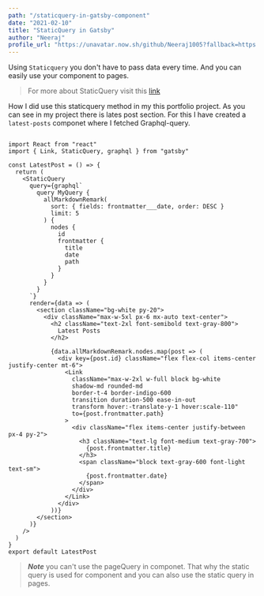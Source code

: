 ```yaml
---
path: "/staticquery-in-gatsby-component"
date: "2021-02-10"
title: "StaticQuery in Gatsby"
author: "Neeraj"
profile_url: "https://unavatar.now.sh/github/Neeraj1005?fallback=https://s3.amazonaws.com/laracasts/images/forum/avatars/default-avatar-29.png"
---
```


Using `Staticquery` you don't have to pass data every time. And you can easily use your component to pages.

> For more about StaticQuery visit this [link](https://www.gatsbyjs.com/docs/how-to/querying-data/static-query/)

How I did use this staticquery method in my this portfolio project. As you can see in my project there is lates post section. For this I have created a `latest-posts` componet where I fetched Graphql-query.

```

import React from "react"
import { Link, StaticQuery, graphql } from "gatsby"

const LatestPost = () => {
  return (
    <StaticQuery
      query={graphql`
        query MyQuery {
          allMarkdownRemark(
            sort: { fields: frontmatter___date, order: DESC }
            limit: 5
          ) {
            nodes {
              id
              frontmatter {
                title
                date
                path
              }
            }
          }
        }
      `}
      render={data => (
        <section className="bg-white py-20">
          <div className="max-w-5xl px-6 mx-auto text-center">
            <h2 className="text-2xl font-semibold text-gray-800">
              Latest Posts
            </h2>

            {data.allMarkdownRemark.nodes.map(post => (
              <div key={post.id} className="flex flex-col items-center justify-center mt-6">
                <Link
                  className="max-w-2xl w-full block bg-white 
                  shadow-md rounded-md 
                  border-t-4 border-indigo-600 
                  transition duration-500 ease-in-out 
                  transform hover:-translate-y-1 hover:scale-110"
                  to={post.frontmatter.path}
                >
                  <div className="flex items-center justify-between px-4 py-2">
                    <h3 className="text-lg font-medium text-gray-700">
                      {post.frontmatter.title}
                    </h3>
                    <span className="block text-gray-600 font-light text-sm">
                      {post.frontmatter.date}
                    </span>
                  </div>
                </Link>
              </div>
            ))}
        </section>
      )}
    />
  )
}
export default LatestPost
```

>***Note*** you can't use the pageQuery in componet. That why the static query is used for component and you can also use the static query in pages.